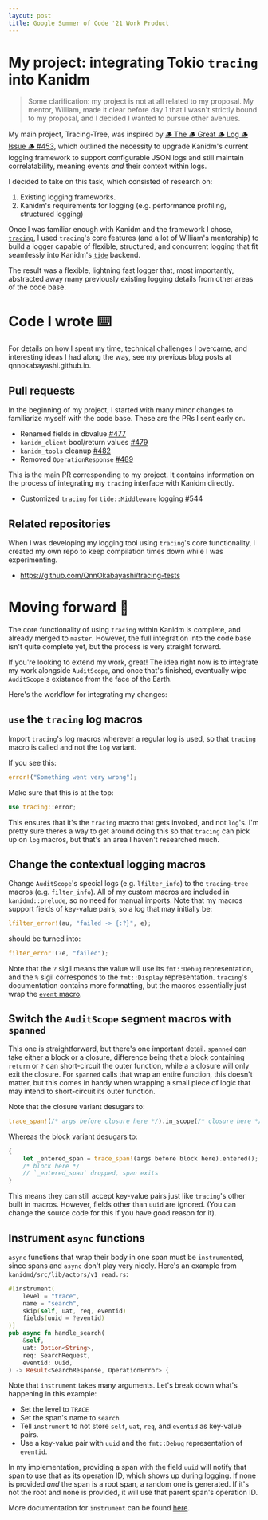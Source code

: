 ```yaml
---
layout: post
title: Google Summer of Code '21 Work Product
---
```


# My project: integrating Tokio `tracing` into Kanidm
> Some clarification: my project is not at all related to my proposal. My mentor, William, made it clear before day 1 that I wasn't strictly bound to my proposal, and I decided I wanted to pursue other avenues.

My main project, Tracing-Tree, was inspired by [🪵 The 🪵 Great 🪵 Log 🪵 Issue 🪵 #453](https://github.com/kanidm/kanidm/issues/453), which outlined the necessity to upgrade Kanidm's current logging framework to support configurable JSON logs and still maintain correlatability, meaning events _and_ their context within logs.

I decided to take on this task, which consisted of research on:
1. Existing logging frameworks.
2. Kanidm's requirements for logging (e.g. performance profiling, structured logging)

Once I was familiar enough with Kanidm and the framework I chose, [`tracing`](https://crates.io/crates/tracing), I used `tracing`'s core features (and a lot of William's mentorship) to build a logger capable of flexible, structured, and concurrent logging that fit seamlessly into Kanidm's [`tide`](https://crates.io/crates/tide) backend.

The result was a flexible, lightning fast logger that, most importantly, abstracted away many previously existing logging details from other areas of the code base.

# Code I wrote ⌨️
For details on how I spent my time, technical challenges I overcame, and interesting ideas I had along the way, see my previous blog posts at qnnokabayashi.github.io.

## Pull requests
In the beginning of my project, I started with many minor changes to familiarize myself with the code base. These are the PRs I sent early on.
* Renamed fields in dbvalue [#477](https://github.com/kanidm/kanidm/pull/477)
* `kanidm_client` bool/return values [#479](https://github.com/kanidm/kanidm/pull/479)
* `kanidm_tools` cleanup [#482](https://github.com/kanidm/kanidm/pull/482)
* Removed `OperationResponse` [#489](https://github.com/kanidm/kanidm/pull/489)

This is the main PR corresponding to my project. It contains information on the process of integrating my `tracing` interface with Kanidm directly.
* Customized `tracing` for `tide::Middleware` logging [#544](https://github.com/kanidm/kanidm/pull/544)

## Related repositories
When I was developing my logging tool using `tracing`'s core functionality, I created my own repo to keep compilation times down while I was experimenting.
* https://github.com/QnnOkabayashi/tracing-tests

# Moving forward 🚀
The core functionality of using `tracing` within Kanidm is complete, and already merged to `master`. However, the full integration into the code base isn't quite complete yet, but the process is very straight forward.

If you're looking to extend my work, great! The idea right now is to integrate my work alongside `AuditScope`, and once that's finished, eventually wipe `AuditScope`'s existance from the face of the Earth.

Here's the workflow for integrating my changes:

## `use` the `tracing` log macros
Import `tracing`'s log macros wherever a regular log is used, so that `tracing` macro is called and not the `log` variant.

If you see this:
```rust
error!("Something went very wrong");
```
Make sure that this is at the top:
```rust
use tracing::error;
```
This ensures that it's the `tracing` macro that gets invoked, and not `log`'s. I'm pretty sure theres a way to get around doing this so that `tracing` can pick up on `log` macros, but that's an area I haven't researched much.

## Change the contextual logging macros
Change `AuditScope`'s special logs (e.g. `lfilter_info`) to the `tracing-tree` macros (e.g. `filter_info`). All of my custom macros are included in `kanidmd::prelude`, so no need for manual imports. Note that my macros support fields of key-value pairs, so a log that may initially be:
```rust
lfilter_error!(au, "failed -> {:?}", e);
```
should be turned into:
```rust
filter_error!(?e, "failed");
```
Note that the `?` sigil means the value will use its `fmt::Debug` representation, and the `%` sigil corresponds to the `fmt::Display` representation. `tracing`'s documentation contains more formatting, but the macros essentially just wrap the [`event` macro](https://docs.rs/tracing/0.1.26/tracing/index.html#using-the-macros).

## Switch the `AuditScope` segment macros with `spanned`
This one is straightforward, but there's one important detail. `spanned` can take either a block or a closure, difference being that a block containing `return` or `?` can short-circuit the outer function, while a a closure will only exit the closure. For `spanned` calls that wrap an entire function, this doesn't matter, but this comes in handy when wrapping a small piece of logic that may intend to short-circuit its outer function.

Note that the closure variant desugars to:
```rust
trace_span!(/* args before closure here */).in_scope(/* closure here */);
```

Whereas the block variant desugars to:
```rust
{
    let _entered_span = trace_span!(args before block here).entered();
    /* block here */
    // `_entered_span` dropped, span exits
}
```

This means they can still accept key-value pairs just like `tracing`'s other built in macros. However, fields other than `uuid` are ignored. (You can change the source code for this if you have good reason for it).

## Instrument `async` functions
`async` functions that wrap their body in one span must be `instrument`ed, since spans and `async` don't play very nicely. Here's an example from `kanidmd/src/lib/actors/v1_read.rs`:
```rust
#[instrument(
    level = "trace",
    name = "search",
    skip(self, uat, req, eventid)
    fields(uuid = ?eventid)
)]
pub async fn handle_search(
    &self,
    uat: Option<String>,
    req: SearchRequest,
    eventid: Uuid,
) -> Result<SearchResponse, OperationError> {
```
Note that `instrument` takes many arguments. Let's break down what's happening in this example:
* Set the level to `TRACE`
* Set the span's name to `search`
* Tell `instrument` to not store `self`, `uat`, `req`, and `eventid` as key-value pairs.
* Use a key-value pair with `uuid` and the `fmt::Debug` representation of `eventid`.

In my implementation, providing a span with the field `uuid` will notify that span to use that as its operation ID, which shows up during logging. If none is provided _and_ the span is a root span, a random one is generated. If it's not the root and none is provided, it will use that parent span's operation ID.

More documentation for `instrument` can be found [here](https://docs.rs/tracing-attributes/0.1.15/tracing_attributes/attr.instrument.html).
